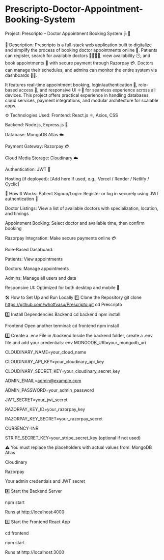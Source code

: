 # Prescripto-Doctor-Appointment-Booking-System
Project: Prescripto – Doctor Appointment Booking System 🩺📱

📌 Description:
Prescripto is a full-stack web application built to digitalize and simplify the process of booking doctor appointments online 🏥. Patients can register, search for available doctors 👨‍⚕️👩‍⚕️, view availability 🕒, and book appointments 📅 with secure payment through Razorpay 💳. Doctors can manage their schedules, and admins can monitor the entire system via dashboards 🧑‍💼.

It features real-time appointment booking, login/authentication 🔐, role-based access 👥, and responsive UI ⚛️📱 for seamless experience across all devices. This project offers practical experience in handling databases, cloud services, payment integrations, and modular architecture for scalable apps.

⚙️ Technologies Used:
Frontend: React.js ⚛️, Axios, CSS

Backend: Node.js, Express.js 🔧

Database: MongoDB Atlas ☁️

Payment Gateway: Razorpay 💳

Cloud Media Storage: Cloudinary ☁️

Authentication: JWT 🔐

Hosting (if deployed): [Add here if used, e.g., Vercel / Render / Netlify / Cyclic]

🚀 How It Works:
Patient Signup/Login: Register or log in securely using JWT authentication 🔐

Doctor Listings: View a list of available doctors with specialization, location, and timings

Appointment Booking: Select doctor and available time, then confirm booking

Razorpay Integration: Make secure payments online 💳

Role-Based Dashboard:

Patients: View appointments

Doctors: Manage appointments

Admins: Manage all users and data

Responsive UI: Optimized for both desktop and mobile 📱

🛠️ How to Set Up and Run Locally
1️⃣ Clone the Repository
git clone https://github.com/whotfvasu/Prescripto.git
cd Prescripto

2️⃣ Install Dependencies
Backend
cd backend
npm install

Frontend
Open another terminal:
cd frontend
npm install

3️⃣ Create a .env File in /backend
Inside the backend folder, create a .env file and add your credentials:
env
MONGODB_URI=your_mongodb_uri

CLOUDINARY_NAME=your_cloud_name

CLOUDINARY_API_KEY=your_cloudinary_api_key

CLOUDINARY_SECRET_KEY=your_cloudinary_secret_key

ADMIN_EMAIL=admin@example.com

ADMIN_PASSWORD=your_admin_password

JWT_SECRET=your_jwt_secret

RAZORPAY_KEY_ID=your_razorpay_key

RAZORPAY_KEY_SECRET=your_razorpay_secret

CURRENCY=INR

STRIPE_SECRET_KEY=your_stripe_secret_key (optional if not used)

⚠️ You must replace the placeholders with actual values from:
MongoDB Atlas

Cloudinary

Razorpay

Your admin credentials and JWT secret



4️⃣ Start the Backend Server

npm start

Runs at http://localhost:4000


5️⃣ Start the Frontend React App

cd frontend

npm start

Runs at http://localhost:3000
